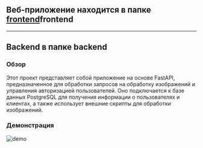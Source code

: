 ## Веб-приложение находится в папке [frontend](../main/frontend)frontend
---
## Backend в папке backend

### Обзор
Этот проект представляет собой приложение на основе FastAPI, предназначенное для обработки запросов на обработку изображений и управления авторизацией пользователей. Оно подключается к базе данных PostgreSQL для получения информации о пользователях и клиентах, а также использует внешние скрипты для обработки изображений.

### Демонстрация
![demo](https://github.com/PouLou111/gazprom_hack/assets/145618235/75d593e3-5f42-4244-8c20-3d4b9b94c032)
